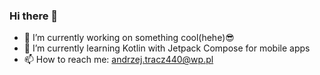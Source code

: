 ### Hi there 👋
- 🔭 I’m currently working on something cool(hehe)😎
- 🌱 I’m currently learning Kotlin with Jetpack Compose for mobile apps
- 📫 How to reach me: andrzej.tracz440@wp.pl


<!--
**AndrzejTracz4/AndrzejTracz4** is a ✨ _special_ ✨ repository because its `README.md` (this file) appears on your GitHub profile.

Here are some ideas to get you started:

- 🔭 I’m currently working on something cool(hehe)😎
- 🌱 I’m currently learning Java, Spring Boot, Hibernate,
- 👯 I’m looking to collaborate on ...
- 🤔 I’m looking for help with ...
- 💬 Ask me about ...
- 📫 How to reach me: andrzej.tracz440@wp.pl
- 😄 Pronouns: ...
- ⚡ Fun fact: ...
-->
